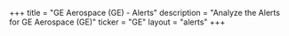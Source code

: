 +++
title = "GE Aerospace (GE) - Alerts"
description = "Analyze the Alerts for GE Aerospace (GE)"
ticker = "GE"
layout = "alerts"
+++

